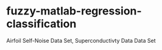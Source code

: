 # fuzzy-matlab-regression-classification
Airfoil Self-Noise Data Set, Superconductivty Data Data Set
